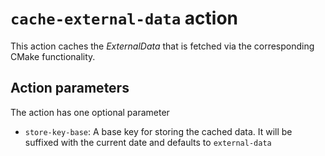 # `cache-external-data` action

This action caches the *ExternalData* that is fetched via the corresponding
CMake functionality.

## Action parameters

The action has one optional parameter
- `store-key-base`: A base key for storing the cached data. It will be suffixed
  with the current date and defaults to `external-data`
